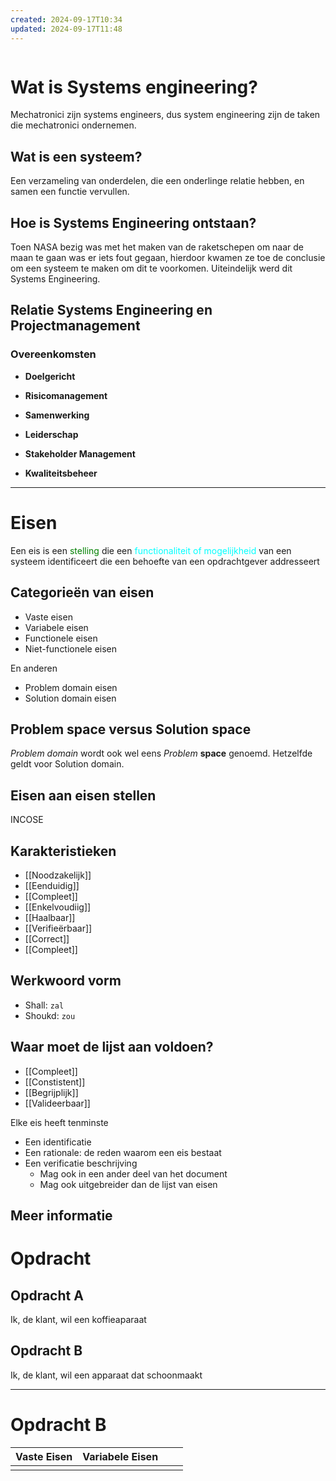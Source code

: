 ```yaml
---
created: 2024-09-17T10:34
updated: 2024-09-17T11:48
---
```

```toc
```


# Wat is Systems engineering?
Mechatronici zijn systems engineers, dus system engineering zijn de taken die mechatronici ondernemen.

## Wat is een systeem?
Een verzameling van onderdelen, die een onderlinge relatie hebben, en samen een functie vervullen. 

## Hoe is Systems Engineering ontstaan?
Toen NASA bezig was met het maken van  de raketschepen om naar de maan te gaan was er iets fout gegaan, hierdoor kwamen ze toe de conclusie om een systeem te maken om dit te voorkomen. Uiteindelijk werd dit Systems Engineering.

## Relatie Systems Engineering  en Projectmanagement
### Overeenkomsten
- **Doelgericht**
- **Risicomanagement**
- **Samenwerking**
- **Leiderschap**

- **Stakeholder Management**
- **Kwaliteitsbeheer**

---

# Eisen
Een eis is een <span  style="color:green">stelling</span> die een <span style="color:cyan">functionaliteit of mogelijkheid</span> van een systeem identificeert die een behoefte van een opdrachtgever addresseert

## Categorieën van eisen 
- Vaste eisen 
- Variabele eisen 
- Functionele eisen 
- Niet-functionele eisen

En anderen

- Problem domain eisen 
- Solution domain eisen

## Problem space versus Solution space 
*Problem domain* wordt ook wel eens *Problem* **space** genoemd.
Hetzelfde geldt voor Solution domain.

## Eisen aan eisen stellen
INCOSE

## Karakteristieken
- [[Noodzakelijk]]
- [[Eenduidig]]
- [[Compleet]]
- [[Enkelvoudiig]]
- [[Haalbaar]]
- [[Verifieërbaar]]
- [[Correct]]
- [[Compleet]]

## Werkwoord vorm
- Shall: `zal`
- Shoukd: `zou`

## Waar moet de lijst aan voldoen?
- [[Compleet]] 
- [[Constistent]]
- [[Begrijplijk]]
- [[Valideerbaar]]

Elke eis heeft tenminste
- Een identificatie
- Een rationale: de reden waarom een eis bestaat
- Een verificatie beschrijving
	- Mag ook in een ander deel van het document
	- Mag ook uitgebreider dan de lijst van eisen

## Meer informatie


# Opdracht
## Opdracht A
Ik, de klant, wil een koffieaparaat

## Opdracht B
Ik, de klant, wil een apparaat dat schoonmaakt

---

# Opdracht B

| Vaste Eisen | Variabele Eisen |     |     |
| ----------- | --------------- | --- | --- |
|             |                 |     |     |
